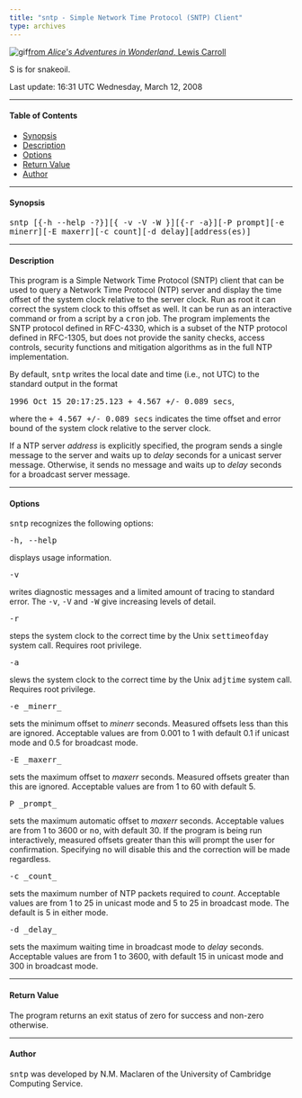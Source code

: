 ```yaml
---
title: "sntp - Simple Network Time Protocol (SNTP) Client"
type: archives
---
```


![gif](/archives/pic/dogsnake.gif)[from _Alice's Adventures in Wonderland_, Lewis Carroll](/reflib/pictures)

S is for snakeoil.

Last update: 16:31 UTC Wednesday, March 12, 2008

* * *

#### Table of Contents

* [Synopsis](/archives/4.2.6-series/sntp/#synopsis)
* [Description](/archives/4.2.6-series/sntp/#description)
* [Options](/archives/4.2.6-series/sntp/#options)
* [Return Value](/archives/4.2.6-series/sntp/#return-value)
* [Author](/archives/4.2.6-series/sntp/#author)

* * *

#### Synopsis

<tt>sntp [{-h --help -?}][{ -v -V -W }][{-r -a}][-P prompt][-e minerr][-E maxerr][-c count][-d delay][address(es)]</tt>

* * *

#### Description

This program is a Simple Network Time Protocol (SNTP) client that can be used to query a Network Time Protocol (NTP) server and display the time offset of the system clock relative to the server clock. Run as root it can correct the system clock to this offset as well. It can be run as an interactive command or from a script by a <tt>cron</tt> job. The program implements the SNTP protocol defined in RFC-4330, which is a subset of the NTP protocol defined in RFC-1305, but does not provide the sanity checks, access controls, security functions and mitigation algorithms as in the full NTP implementation.

By default, <tt>sntp</tt> writes the local date and time (i.e., not UTC) to the standard output in the format

<tt>1996 Oct 15 20:17:25.123 + 4.567 +/- 0.089 secs</tt>,

where the <tt>+ 4.567 +/- 0.089 secs</tt> indicates the time offset and error bound of the system clock relative to the server clock.

If a NTP server _address_ is explicitly specified, the program sends a single message to the server and waits up to _delay_ seconds for a unicast server message. Otherwise, it sends no message and waits up to _delay_ seconds for a broadcast server message.

* * *

#### Options

<tt>sntp</tt> recognizes the following options:

<dt><tt>-h, --help</tt></dt>

displays usage information.

<dt><tt>-v</tt></dt>

writes diagnostic messages and a limited amount of tracing to standard error. The <tt>-v</tt>, <tt>-V</tt> and <tt>-W</tt> give increasing levels of detail. 

<dt><tt>-r</tt></dt>

steps the system clock to the correct time by the Unix <tt>settimeofday</tt> system call. Requires root privilege. 

<dt><tt>-a</tt></dt>

slews the system clock to the correct time by the Unix <tt>adjtime</tt> system call. Requires root privilege.

<dt><tt>-e _minerr_</tt></dt>

sets the minimum offset to _minerr_ seconds. Measured offsets less than this are ignored. Acceptable values are from 0.001 to 1 with default 0.1 if unicast mode and 0.5 for broadcast mode.

<dt><tt>-E _maxerr_</tt></dt>

sets the maximum offset to _maxerr_ seconds. Measured offsets greater than this are ignored. Acceptable values are from 1 to 60 with default 5.

<dt><tt>P _prompt_</tt></dt>

sets the maximum automatic offset to _maxerr_ seconds. Acceptable values are from 1 to 3600 or <tt>no</tt>, with default 30. If the program is being run interactively, measured offsets greater than this will prompt the user for confirmation. Specifying <tt>no</tt> will disable this and the correction will be made regardless.

<dt><tt>-c _count_</tt></dt>

sets the maximum number of NTP packets required to _count_. Acceptable values are from 1 to 25 in unicast mode and 5 to 25 in broadcast mode. The default is 5 in either mode. 

<dt><tt>-d _delay_</tt></dt>

sets the maximum waiting time in broadcast mode to _delay_ seconds. Acceptable values are from 1 to 3600, with default 15 in unicast mode and 300 in broadcast mode.


* * *

#### Return Value

The program returns an exit status of zero for success and non-zero otherwise.

* * *

#### Author

<tt>sntp</tt> was developed by N.M. Maclaren of the University of Cambridge Computing Service.
